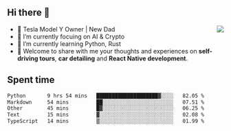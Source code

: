 ## Hi there 👋
<img align="right" src="https://github-readme-stats.vercel.app/api?username=ljunb&show_icons=true&icon_color=CE1D2D&text_color=718096&bg_color=00000000&hide_title=true&hide_border=true" />

- 🚗 Tesla Model Y Owner | New Dad
- 🔭 I’m currently focuing on AI & Crypto
- 🌱 I’m currently learning Python, Rust
- 💬 Welcome to share with me your thoughts and experiences on **self-driving tours**, **car detailing** and **React Native development**.




## Spent time
<!--START_SECTION:waka-->

```txt
Python       9 hrs 54 mins   ████████████████████▓░░░░   82.05 %
Markdown     54 mins         ██░░░░░░░░░░░░░░░░░░░░░░░   07.51 %
Other        45 mins         █▓░░░░░░░░░░░░░░░░░░░░░░░   06.25 %
Text         15 mins         ▓░░░░░░░░░░░░░░░░░░░░░░░░   02.08 %
TypeScript   14 mins         ▒░░░░░░░░░░░░░░░░░░░░░░░░   01.99 %
```

<!--END_SECTION:waka-->
